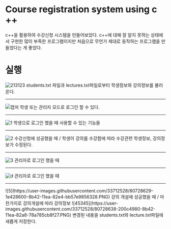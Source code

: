 # Course registration system using c ++
 c++을 활용하여 수강신청 시스템을 만들어보았다. c++에 대해 잘 알지 못하는 상태에서 구현한 많이 부족한 프로그램이지만 처음으로 무언가 제대로 동작하는 프로그램을 만들었다는 게 좋았다. 

# 실행

![213123](https://user-images.githubusercontent.com/33712528/80728612-18e53b80-8b42-11ea-9dd3-fa56b4e9d38a.PNG)
students.txt 파일과 lectures.txt파일로부터 학생정보와 강의정보를 불러온다.
<hr>

![캡처](https://user-images.githubusercontent.com/33712528/80728618-1aaeff00-8b42-11ea-8ca0-6138050c2d94.PNG)
학생 또는 관리자 모드로 로그인 할 수 있다.
<hr>

![1](https://user-images.githubusercontent.com/33712528/80728624-1d115900-8b42-11ea-8ced-d5afcc70e349.PNG)
학생으로 로그인 했을 때 사용할 수 있는 기능들
<hr>

![2](https://user-images.githubusercontent.com/33712528/80728625-1d115900-8b42-11ea-8410-54a331ab6876.PNG)
수강신청에 성공했을 때 / 학생이 강의를 수강함에 따라 수강관련 학생정보, 강의정보가 수정된다.
<hr>

![3](https://user-images.githubusercontent.com/33712528/80728626-1da9ef80-8b42-11ea-82f0-160f24e1504e.PNG)
관리자로 로그인 했을 때
<hr>

![d](https://user-images.githubusercontent.com/33712528/80728628-1e428600-8b42-11ea-9715-4bed88dc1fff.PNG)
관리자로 로그인 했을 때
<hr>
![5](https://user-images.githubusercontent.com/33712528/80728629-1e428600-8b42-11ea-82e4-bb57e9856328.PNG)
강의 개설에 성공했을 때 / 마찬가지로 강의개설에 따라 강의정보 
![45345](https://user-images.githubusercontent.com/33712528/80728638-200c4980-8b42-11ea-82a8-78a785cb8f27.PNG)
변경된 내용을 students.txt와 lecture.txt파일에 새롭게 저장한다. 








